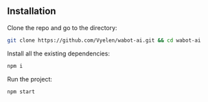## Installation
Clone the repo and go to the directory: <br/>
```bash
git clone https://github.com/Vyelen/wabot-ai.git && cd wabot-ai
```
Install all the existing dependencies: <br/>
```bash
npm i
```
Run the project: <br/>
```bash
npm start
```

